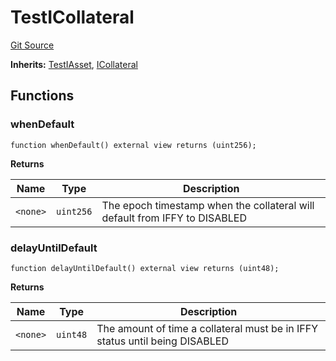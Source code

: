 # TestICollateral
[Git Source](https://github.com/larrythecucumber321/protocol/blob/0e60393685a4ae7994ac986273cdfa4cf9c069ed/contracts/interfaces/IAsset.sol)

**Inherits:**
[TestIAsset](/tools/docgen/src/contracts/interfaces/IAsset.sol/interface.TestIAsset.md), [ICollateral](/tools/docgen/src/contracts/interfaces/IAsset.sol/interface.ICollateral.md)


## Functions
### whenDefault


```solidity
function whenDefault() external view returns (uint256);
```
**Returns**

|Name|Type|Description|
|----|----|-----------|
|`<none>`|`uint256`|The epoch timestamp when the collateral will default from IFFY to DISABLED|


### delayUntilDefault


```solidity
function delayUntilDefault() external view returns (uint48);
```
**Returns**

|Name|Type|Description|
|----|----|-----------|
|`<none>`|`uint48`|The amount of time a collateral must be in IFFY status until being DISABLED|


